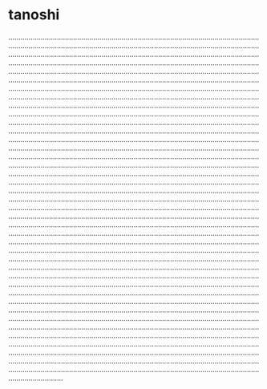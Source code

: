 # tanoshi

...........................................................................................................................................................................................................................................................................................................................................................................................................................................................................................................................................................................................................................................................................................................................................................................................................................................................................................................................................................................................................................................................................................................................................................................................................................................................................................................................................................................................................................................................................................................................................................................................................................................................................................................................................................................................................................................................................................................................................................................................................................................................................................................................................................................................................................................................................................................................................................................................................................................................................................................................................................................................................................................................................................................................................................................................................................................................................................................................................................................................................................................................................................................................................................................................................................................................................................................................................................................................................................................................................................................................................................................................................................................................................................................................................................................................................................................................................................................................................................................................................................................................................................................................................................................................................................................................................................................................................................................................................................................................................................................................................................................................................................................................................................................................................................................................................................................................................................................................................................................................................................................................................................................................................................................................
